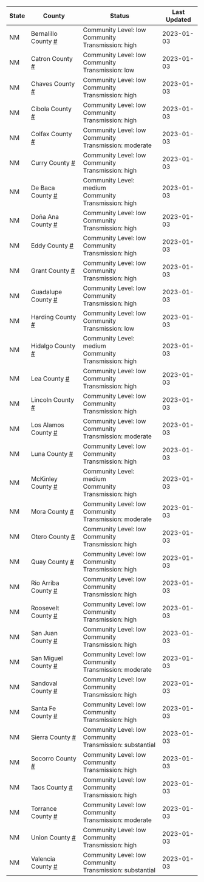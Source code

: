 State | County | Status | Last Updated
--- | --- | --- | --- 
NM | Bernalillo County <a href="#bernalillo_county">#</a> | <a name="bernalillo_county"></a>Community Level: low<br/>Community Transmission: high | 2023-01-03
NM | Catron County <a href="#catron_county">#</a> | <a name="catron_county"></a>Community Level: low<br/>Community Transmission: low | 2023-01-03
NM | Chaves County <a href="#chaves_county">#</a> | <a name="chaves_county"></a>Community Level: low<br/>Community Transmission: high | 2023-01-03
NM | Cibola County <a href="#cibola_county">#</a> | <a name="cibola_county"></a>Community Level: low<br/>Community Transmission: high | 2023-01-03
NM | Colfax County <a href="#colfax_county">#</a> | <a name="colfax_county"></a>Community Level: low<br/>Community Transmission: moderate | 2023-01-03
NM | Curry County <a href="#curry_county">#</a> | <a name="curry_county"></a>Community Level: low<br/>Community Transmission: high | 2023-01-03
NM | De Baca County <a href="#de_baca_county">#</a> | <a name="de_baca_county"></a>Community Level: medium<br/>Community Transmission: high | 2023-01-03
NM | Doña Ana County <a href="#doña_ana_county">#</a> | <a name="doña_ana_county"></a>Community Level: low<br/>Community Transmission: high | 2023-01-03
NM | Eddy County <a href="#eddy_county">#</a> | <a name="eddy_county"></a>Community Level: low<br/>Community Transmission: high | 2023-01-03
NM | Grant County <a href="#grant_county">#</a> | <a name="grant_county"></a>Community Level: low<br/>Community Transmission: high | 2023-01-03
NM | Guadalupe County <a href="#guadalupe_county">#</a> | <a name="guadalupe_county"></a>Community Level: low<br/>Community Transmission: high | 2023-01-03
NM | Harding County <a href="#harding_county">#</a> | <a name="harding_county"></a>Community Level: low<br/>Community Transmission: low | 2023-01-03
NM | Hidalgo County <a href="#hidalgo_county">#</a> | <a name="hidalgo_county"></a>Community Level: medium<br/>Community Transmission: high | 2023-01-03
NM | Lea County <a href="#lea_county">#</a> | <a name="lea_county"></a>Community Level: low<br/>Community Transmission: high | 2023-01-03
NM | Lincoln County <a href="#lincoln_county">#</a> | <a name="lincoln_county"></a>Community Level: low<br/>Community Transmission: high | 2023-01-03
NM | Los Alamos County <a href="#los_alamos_county">#</a> | <a name="los_alamos_county"></a>Community Level: low<br/>Community Transmission: moderate | 2023-01-03
NM | Luna County <a href="#luna_county">#</a> | <a name="luna_county"></a>Community Level: low<br/>Community Transmission: high | 2023-01-03
NM | McKinley County <a href="#mckinley_county">#</a> | <a name="mckinley_county"></a>Community Level: medium<br/>Community Transmission: high | 2023-01-03
NM | Mora County <a href="#mora_county">#</a> | <a name="mora_county"></a>Community Level: low<br/>Community Transmission: moderate | 2023-01-03
NM | Otero County <a href="#otero_county">#</a> | <a name="otero_county"></a>Community Level: low<br/>Community Transmission: high | 2023-01-03
NM | Quay County <a href="#quay_county">#</a> | <a name="quay_county"></a>Community Level: low<br/>Community Transmission: high | 2023-01-03
NM | Rio Arriba County <a href="#rio_arriba_county">#</a> | <a name="rio_arriba_county"></a>Community Level: low<br/>Community Transmission: high | 2023-01-03
NM | Roosevelt County <a href="#roosevelt_county">#</a> | <a name="roosevelt_county"></a>Community Level: low<br/>Community Transmission: high | 2023-01-03
NM | San Juan County <a href="#san_juan_county">#</a> | <a name="san_juan_county"></a>Community Level: low<br/>Community Transmission: high | 2023-01-03
NM | San Miguel County <a href="#san_miguel_county">#</a> | <a name="san_miguel_county"></a>Community Level: low<br/>Community Transmission: moderate | 2023-01-03
NM | Sandoval County <a href="#sandoval_county">#</a> | <a name="sandoval_county"></a>Community Level: low<br/>Community Transmission: high | 2023-01-03
NM | Santa Fe County <a href="#santa_fe_county">#</a> | <a name="santa_fe_county"></a>Community Level: low<br/>Community Transmission: high | 2023-01-03
NM | Sierra County <a href="#sierra_county">#</a> | <a name="sierra_county"></a>Community Level: low<br/>Community Transmission: substantial | 2023-01-03
NM | Socorro County <a href="#socorro_county">#</a> | <a name="socorro_county"></a>Community Level: low<br/>Community Transmission: high | 2023-01-03
NM | Taos County <a href="#taos_county">#</a> | <a name="taos_county"></a>Community Level: low<br/>Community Transmission: high | 2023-01-03
NM | Torrance County <a href="#torrance_county">#</a> | <a name="torrance_county"></a>Community Level: low<br/>Community Transmission: moderate | 2023-01-03
NM | Union County <a href="#union_county">#</a> | <a name="union_county"></a>Community Level: low<br/>Community Transmission: high | 2023-01-03
NM | Valencia County <a href="#valencia_county">#</a> | <a name="valencia_county"></a>Community Level: low<br/>Community Transmission: substantial | 2023-01-03
